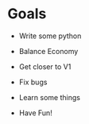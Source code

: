 # Goals

- Write some python

- Balance Economy

- Get closer to V1

- Fix bugs

- Learn some things

- Have Fun!
